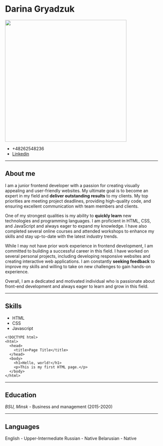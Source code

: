# Darina Gryadzuk
<img src="https://user-images.githubusercontent.com/89610867/235378527-939f3308-3396-4bf0-a6f5-89a60ecb5409.jpg" width="400">

* +48262548236
* [Linkedin](linkedin.com)

**********************************************************************
## About me
I am a junior frontend developer with a passion for creating visually appealing and user-friendly websites. My ultimate goal is to become an expert in my field and **deliver outstanding results** to my clients. My top priorities are meeting project deadlines, providing high-quality code, and ensuring excellent communication with team members and clients.


One of my strongest qualities is my ability to **quickly learn** new technologies and programming languages. I am proficient in HTML, CSS, and JavaScript and always eager to expand my knowledge. I have also completed several online courses and attended workshops to enhance my skills and stay up-to-date with the latest industry trends.


While I may not have prior work experience in frontend development, I am committed to building a successful career in this field. I have worked on several personal projects, including developing responsive websites and creating interactive web applications. I am constantly **seeking feedback** to improve my skills and willing to take on new challenges to gain hands-on experience.


Overall, I am a dedicated and motivated individual who is passionate about front-end development and always eager to learn and grow in this field.

**********************************************************************
## Skills
- HTML
- CSS
- Javascript

```
<!DOCTYPE html>
<html>
  <head>
    <title>Page Title</title>
  </head>
  <body>
    <h1>Hello, world!</h1>
    <p>This is my first HTML page.</p>
  </body>
</html>
```
*********************************************************************
## Education
*BSU, Minsk* - Business and management (2015-2020)

*********************************************************************
## Languages
English - Upper-Intermediate
Russian - Native
Belarusian - Native
